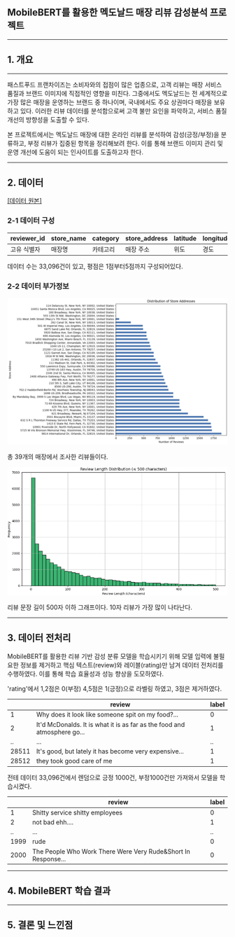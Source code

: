 ## MobileBERT를 활용한 멕도날드 매장 리뷰 감성분석 프로젝트
---
## 1. 개요
---

패스트푸드 프랜차이즈는 소비자와의 접점이 많은 업종으로, 고객 리뷰는 매장 서비스 품질과 브랜드 이미지에 직접적인 영향을 미친다. 
그중에서도 멕도날드는 전 세계적으로 가장 많은 매장을 운영하는 브랜드 중 하나이며, 국내에서도 주요 상권마다 매장을 보유하고 있다.
이러한 리뷰 데이터를 분석함으로써 고객 불만 요인을 파악하고, 서비스 품질 개선의 방향성을 도출할 수 있다.

본 프로젝트에서는 멕도날드 매장에 대한 온라인 리뷰를 분석하여 감성(긍정/부정)을 분류하고, 부정 리뷰가 집중된 항목을 정리해보려 한다.
이를 통해 브랜드 이미지 관리 및 운영 개선에 도움이 되는 인사이트를 도출하고자 한다.

---
## 2. 데이터

[[데이터 원본]](https://www.kaggle.com/datasets/nelgiriyewithana/mcdonalds-store-reviews)

### 2-1 데이터 구성

| reviewer_id | store_name | category | store_address | latitude | longitude | rating_count | review_time | review | rating |
|-------------|-------|--------|------------|---------|---------|------------|-------------|--------|--------|
| 고유 식별자      | 매장명   | 카테고리   | 매장 주소      | 위도      | 경도      | 평점개수       | 리뷰날짜        | 리뷰     | 평점     |

데이터 수는 33,096건이 있고, 평점은 1점부터5점까지 구성되어있다.

### 2-2 데이터 부가정보

<img src="img1.png" width="600" />

총 39개의 매장에서 조사한 리뷰들이다.

<img src="img.png" width="600" />

리뷰 문장 길이 500자 이하 그래프이다.
10자 리뷰가 가장 많이 나타난다.

---
## 3. 데이터 전처리

MobileBERT를 활용한 리뷰 기반 감성 분류 모델을 학습시키기 위해 모델 입력에 불필요한 정보를 제거하고 핵심 텍스트(review)와 레이블(rating)만 남겨 데이터 전처리를 수행하였다.
이를 통해 학습 효율성과 성능 향상을 도모하였다.

'rating'에서 1,2점은 0(부정) 4,5점은 1(긍정)으로 라벨링 하였고, 3점은 제거하였다.

| |review|label|
|-|------|--------|
|1|Why does it look like someone spit on my food?...|0|
|2|It'd McDonalds. It is what it is as far as the food and atmosphere go...|1|
|..|...|..|
|28511|It's good, but lately it has become very expensive...|1|
|28512|they took good care of me|1|

전테 데이터 33,096건에서 렌덤으로 긍정 1000건, 부정1000건만 가져와서 모델을 학습시켰다.

| |review|label|
|-|------|--------|
|1|Shitty service shitty employees|0|
|2|not bad ehh....|1|
|..|...|..|
|1999|rude|0|
|2000|The People Who Work There Were Very Rude&Short In Response...|0|

---
## 4. MobileBERT 학습 결과

---
## 5. 결론 및 느낀점


